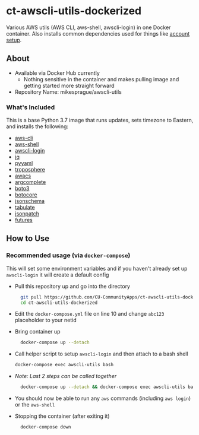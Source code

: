 # ct-awscli-utils-dockerized

Various AWS utils (AWS CLI, aws-shell, awscli-login) in one Docker container. Also installs common dependencies used for things like [account setup](https://github.com/CU-CommunityApps/aws-account-setup).

## About

- Available via Docker Hub currently
  - Nothing sensitive in the container and makes pulling image and getting started more straight forward
- Repository Name: mikesprague/awscli-utils

### What's Included

This is a base Python 3.7 image that runs updates, sets timezone to Eastern,
and installs the following:

- [aws-cli](https://aws.amazon.com/cli/)
- [aws-shell](https://github.com/awslabs/aws-shell)
- [awscli-login](https://github.com/techservicesillinois/awscli-login)
- [jq](https://stedolan.github.io/jq/)
- [pyyaml](https://github.com/yaml/pyyaml)
- [troposphere](https://github.com/cloudtools/troposphere)
- [awacs](https://github.com/cloudtools/awacs)
- [argcomplete](https://github.com/kislyuk/argcomplete)
- [boto3](https://github.com/boto/boto3)
- [botocore](https://github.com/boto/botocore)
- [jsonschema](https://github.com/Julian/jsonschema)
- [tabulate](https://bitbucket.org/astanin/python-tabulate)
- [jsonpatch](https://github.com/stefankoegl/python-json-patch)
- [futures](https://github.com/agronholm/pythonfutures)

## How to Use

### Recommended usage (via `docker-compose`)

This will set some environment variables and if you haven't already set up `awscli-login` it will create a default config

- Pull this repository up and go into the directory

  ```bash
    git pull https://github.com/CU-CommunityApps/ct-awscli-utils-dockerized.git
    cd ct-awscli-utils-dockerized
  ```

- Edit the `docker-compose.yml` file on line 10 and change `abc123` placeholder to your netid

- Bring container up

  ```bash
    docker-compose up --detach
  ```

- Call helper script to setup `awscli-login` and then attach to a bash shell

  ```bash
  docker-compose exec awscli-utils bash
  ```

- _Note: Last 2 steps can be called together_

  ```bash
    docker-compose up --detach && docker-compose exec awscli-utils bash
  ```

- You should now be able to run any `aws` commands (including `aws login`) or the `aws-shell`

- Stopping the container (after exiting it)

  ```bash
    docker-compose down
  ```

